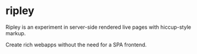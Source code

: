 # ripley

Ripley is an experiment in server-side rendered live pages with hiccup-style
markup.

Create rich webapps without the need for a SPA frontend.